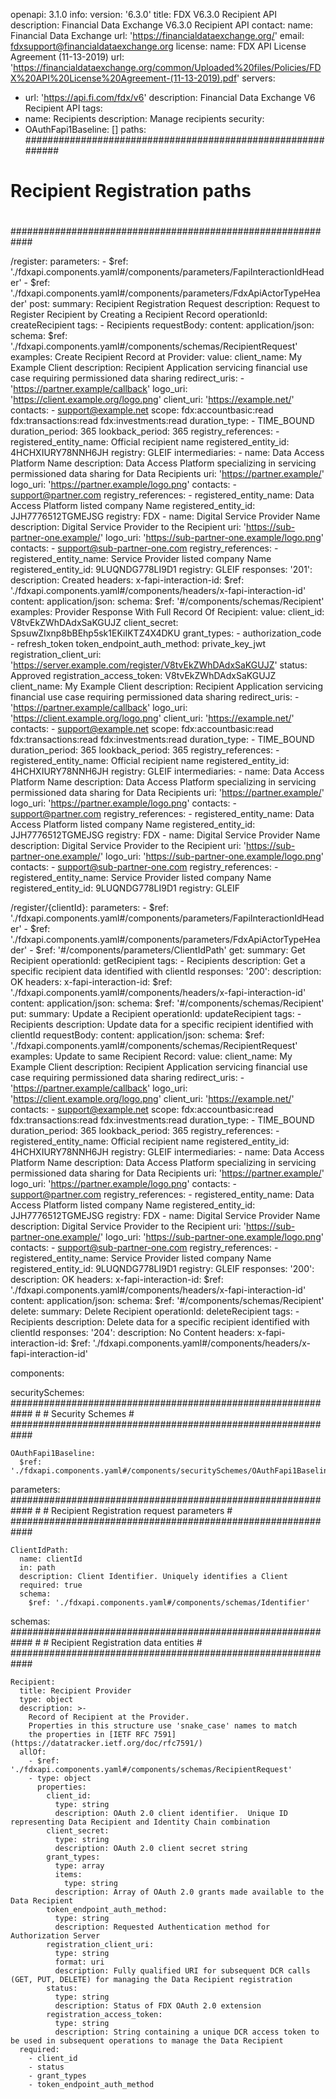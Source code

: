 openapi: 3.1.0
info:
  version: '6.3.0'
  title: FDX V6.3.0 Recipient API
  description: Financial Data Exchange V6.3.0 Recipient API
  contact:
    name: Financial Data Exchange
    url: 'https://financialdataexchange.org/'
    email: fdxsupport@financialdataexchange.org
  license:
    name: FDX API License Agreement (11-13-2019)
    url: 'https://financialdataexchange.org/common/Uploaded%20files/Policies/FDX%20API%20License%20Agreement-(11-13-2019).pdf'
servers:
  - url: 'https://api.fi.com/fdx/v6'
    description: Financial Data Exchange V6 Recipient API
tags:
  - name: Recipients
    description: Manage recipients
security:
  - OAuthFapi1Baseline: []
paths:
  ############################################################
  #
  # Recipient Registration paths
  #
  ############################################################

  /register:
    parameters:
      - $ref: './fdxapi.components.yaml#/components/parameters/FapiInteractionIdHeader'
      - $ref: './fdxapi.components.yaml#/components/parameters/FdxApiActorTypeHeader'
    post:
      summary: Recipient Registration Request
      description: Request to Register Recipient by Creating a Recipient Record
      operationId: createRecipient
      tags:
        - Recipients
      requestBody:
        content:
          application/json:
            schema:
              $ref: './fdxapi.components.yaml#/components/schemas/RecipientRequest'
            examples:
              Create Recipient Record at Provider:
                value:
                  client_name: My Example Client
                  description: Recipient Application servicing financial use case requiring permissioned data sharing
                  redirect_uris:
                    - 'https://partner.example/callback'
                  logo_uri: 'https://client.example.org/logo.png'
                  client_uri: 'https://example.net/'
                  contacts:
                    - support@example.net
                  scope: fdx:accountbasic:read fdx:transactions:read fdx:investments:read
                  duration_type:
                    - TIME_BOUND
                  duration_period: 365
                  lookback_period: 365
                  registry_references:
                    - registered_entity_name: Official recipient name
                      registered_entity_id: 4HCHXIURY78NNH6JH
                      registry: GLEIF
                  intermediaries:
                    - name: Data Access Platform Name
                      description: Data Access Platform specializing in servicing permissioned data sharing for Data Recipients
                      uri: 'https://partner.example/'
                      logo_uri: 'https://partner.example/logo.png'
                      contacts:
                        - support@partner.com
                      registry_references:
                        - registered_entity_name: Data Access Platform listed company Name
                          registered_entity_id: JJH7776512TGMEJSG
                          registry: FDX
                    - name: Digital Service Provider Name
                      description: Digital Service Provider to the Recipient
                      uri: 'https://sub-partner-one.example/'
                      logo_uri: 'https://sub-partner-one.example/logo.png'
                      contacts:
                        - support@sub-partner-one.com
                      registry_references:
                        - registered_entity_name: Service Provider listed company Name
                          registered_entity_id: 9LUQNDG778LI9D1
                          registry: GLEIF
      responses:
        '201':
          description: Created
          headers:
            x-fapi-interaction-id:
              $ref: './fdxapi.components.yaml#/components/headers/x-fapi-interaction-id'
          content:
            application/json:
              schema:
                $ref: '#/components/schemas/Recipient'
              examples:
                Provider Response With Full Record Of Recipient:
                  value:
                    client_id: V8tvEkZWhDAdxSaKGUJZ
                    client_secret: SpsuwZIxnp8bBEhp5sk1EKiIKTZ4X4DKU
                    grant_types:
                      - authorization_code
                      - refresh_token
                    token_endpoint_auth_method: private_key_jwt
                    registration_client_uri: 'https://server.example.com/register/V8tvEkZWhDAdxSaKGUJZ'
                    status: Approved
                    registration_access_token: V8tvEkZWhDAdxSaKGUJZ
                    client_name: My Example Client
                    description: Recipient Application servicing financial use case requiring permissioned data sharing
                    redirect_uris:
                      - 'https://partner.example/callback'
                    logo_uri: 'https://client.example.org/logo.png'
                    client_uri: 'https://example.net/'
                    contacts:
                      - support@example.net
                    scope: fdx:accountbasic:read fdx:transactions:read fdx:investments:read
                    duration_type:
                      - TIME_BOUND
                    duration_period: 365
                    lookback_period: 365
                    registry_references:
                      - registered_entity_name: Official recipient name
                        registered_entity_id: 4HCHXIURY78NNH6JH
                        registry: GLEIF
                    intermediaries:
                      - name: Data Access Platform Name
                        description: Data Access Platform specializing in servicing permissioned data sharing for Data Recipients
                        uri: 'https://partner.example/'
                        logo_uri: 'https://partner.example/logo.png'
                        contacts:
                          - support@partner.com
                        registry_references:
                          - registered_entity_name: Data Access Platform listed company Name
                            registered_entity_id: JJH7776512TGMEJSG
                            registry: FDX
                      - name: Digital Service Provider Name
                        description: Digital Service Provider to the Recipient
                        uri: 'https://sub-partner-one.example/'
                        logo_uri: 'https://sub-partner-one.example/logo.png'
                        contacts:
                          - support@sub-partner-one.com
                        registry_references:
                          - registered_entity_name: Service Provider listed company Name
                            registered_entity_id: 9LUQNDG778LI9D1
                            registry: GLEIF

  /register/{clientId}:
    parameters:
      - $ref: './fdxapi.components.yaml#/components/parameters/FapiInteractionIdHeader'
      - $ref: './fdxapi.components.yaml#/components/parameters/FdxApiActorTypeHeader'
      - $ref: '#/components/parameters/ClientIdPath'
    get:
      summary: Get Recipient
      operationId: getRecipient
      tags:
        - Recipients
      description: Get a specific recipient data identified with clientId
      responses:
        '200':
          description: OK
          headers:
            x-fapi-interaction-id:
              $ref: './fdxapi.components.yaml#/components/headers/x-fapi-interaction-id'
          content:
            application/json:
              schema:
                $ref: '#/components/schemas/Recipient'
    put:
      summary: Update a Recipient
      operationId: updateRecipient
      tags:
        - Recipients
      description: Update data for a specific recipient identified with clientId
      requestBody:
        content:
          application/json:
            schema:
              $ref: './fdxapi.components.yaml#/components/schemas/RecipientRequest'
            examples:
              Update to same Recipient Record:
                value:
                  client_name: My Example Client
                  description: Recipient Application servicing financial use case requiring permissioned data sharing
                  redirect_uris:
                    - 'https://partner.example/callback'
                  logo_uri: 'https://client.example.org/logo.png'
                  client_uri: 'https://example.net/'
                  contacts:
                    - support@example.net
                  scope: fdx:accountbasic:read fdx:transactions:read fdx:investments:read
                  duration_type:
                    - TIME_BOUND
                  duration_period: 365
                  lookback_period: 365
                  registry_references:
                    - registered_entity_name: Official recipient name
                      registered_entity_id: 4HCHXIURY78NNH6JH
                      registry: GLEIF
                  intermediaries:
                    - name: Data Access Platform Name
                      description: Data Access Platform specializing in servicing permissioned data sharing for Data Recipients
                      uri: 'https://partner.example/'
                      logo_uri: 'https://partner.example/logo.png'
                      contacts:
                        - support@partner.com
                      registry_references:
                        - registered_entity_name: Data Access Platform listed company Name
                          registered_entity_id: JJH7776512TGMEJSG
                          registry: FDX
                    - name: Digital Service Provider Name
                      description: Digital Service Provider to the Recipient
                      uri: 'https://sub-partner-one.example/'
                      logo_uri: 'https://sub-partner-one.example/logo.png'
                      contacts:
                        - support@sub-partner-one.com
                      registry_references:
                        - registered_entity_name: Service Provider listed company Name
                          registered_entity_id: 9LUQNDG778LI9D1
                          registry: GLEIF
      responses:
        '200':
          description: OK
          headers:
            x-fapi-interaction-id:
              $ref: './fdxapi.components.yaml#/components/headers/x-fapi-interaction-id'
          content:
            application/json:
              schema:
                $ref: '#/components/schemas/Recipient'
    delete:
      summary: Delete Recipient
      operationId: deleteRecipient
      tags:
        - Recipients
      description: Delete data for a specific recipient identified with clientId
      responses:
        '204':
          description: No Content
          headers:
            x-fapi-interaction-id:
              $ref: './fdxapi.components.yaml#/components/headers/x-fapi-interaction-id'

components:

  securitySchemes:
    ############################################################
    #
    # Security Schemes
    #
    ############################################################

    OAuthFapi1Baseline:
      $ref: './fdxapi.components.yaml#/components/securitySchemes/OAuthFapi1Baseline'

  parameters:
    ############################################################
    #
    # Recipient Registration request parameters
    #
    ############################################################

    ClientIdPath:
      name: clientId
      in: path
      description: Client Identifier. Uniquely identifies a Client
      required: true
      schema:
        $ref: './fdxapi.components.yaml#/components/schemas/Identifier'

  schemas:
    ############################################################
    #
    # Recipient Registration data entities
    #
    ############################################################

    Recipient:
      title: Recipient Provider
      type: object
      description: >-
        Record of Recipient at the Provider.
        Properties in this structure use 'snake_case' names to match
        the properties in [IETF RFC 7591](https://datatracker.ietf.org/doc/rfc7591/)
      allOf:
        - $ref: './fdxapi.components.yaml#/components/schemas/RecipientRequest'
        - type: object
          properties:
            client_id:
              type: string
              description: OAuth 2.0 client identifier.  Unique ID representing Data Recipient and Identity Chain combination
            client_secret:
              type: string
              description: OAuth 2.0 client secret string
            grant_types:
              type: array
              items:
                type: string
              description: Array of OAuth 2.0 grants made available to the Data Recipient
            token_endpoint_auth_method:
              type: string
              description: Requested Authentication method for Authorization Server
            registration_client_uri:
              type: string
              format: uri
              description: Fully qualified URI for subsequent DCR calls (GET, PUT, DELETE) for managing the Data Recipient registration
            status:
              type: string
              description: Status of FDX OAuth 2.0 extension
            registration_access_token:
              type: string
              description: String containing a unique DCR access token to be used in subsequent operations to manage the Data Recipient
      required:
        - client_id
        - status
        - grant_types
        - token_endpoint_auth_method
